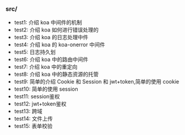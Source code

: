### src/

- test1: 介绍 koa 中间件的机制
- test2: 介绍 koa 如何进行错误处理的
- test3: 介绍 koa 的日志处理中件
- test4: 介绍 koa 的 koa-onerror 中间件
- test5: 日志持久划
- test6: 介绍 koa 中的路由中间件
- test7: 介绍 koa 中的重定向
- test8: 介绍 koa 中的静态资源的托管
- test9: 简单的介绍 Cookie 和 Session 和 jwt+token,简单的使用 cookie
- test10: 简单的使用 session
- test11: session鉴权
- test12: jwt+token鉴权
- test13: 跨域
- test14: 文件上传
- test15: 表单校验
